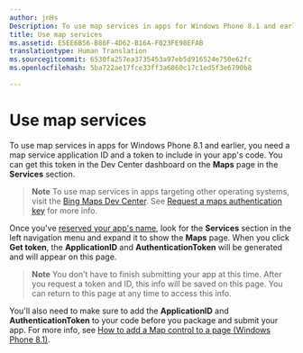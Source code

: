 ```yaml
---
author: jnHs
Description: To use map services in apps for Windows Phone 8.1 and earlier, you need a map service application ID and a token to include in your app's code. You can get this token in the Dev Center dashboard on the Maps page in the Services section.
title: Use map services
ms.assetid: E5EE6B56-B86F-4D62-B16A-F023FE98EFAB
translationtype: Human Translation
ms.sourcegitcommit: 6530fa257ea3735453a97eb5d916524e750e62fc
ms.openlocfilehash: 5ba722ae17fce33ff3a6860c17c1ed5f3e6790b8

---
```


# Use map services


To use map services in apps for Windows Phone 8.1 and earlier, you need a map service application ID and a token to include in your app's code. You can get this token in the Dev Center dashboard on the **Maps** page in the **Services** section.

> **Note**  To use map services in apps targeting other operating systems, visit the [Bing Maps Dev Center](http://go.microsoft.com/fwlink/p/?LinkId=614880). See [Request a maps authentication key](https://msdn.microsoft.com/library/windows/apps/mt219694) for more info.

Once you've [reserved your app's name](create-your-app-by-reserving-a-name.md), look for the **Services** section in the left navigation menu and expand it to show the **Maps** page. When you click **Get token**, the **ApplicationID** and **AuthenticationToken** will be generated and will appear on this page.

> **Note**  You don’t have to finish submitting your app at this time. After you request a token and ID, this info will be saved on this page. You can return to this page at any time to access this info.

You'll also need to make sure to add the **ApplicationID** and **AuthenticationToken** to your code before you package and submit your app. For more info, see [How to add a Map control to a page (Windows Phone 8.1)](http://go.microsoft.com/fwlink/p/?LinkId=614882).

 

 







<!--HONumber=Aug16_HO3-->


